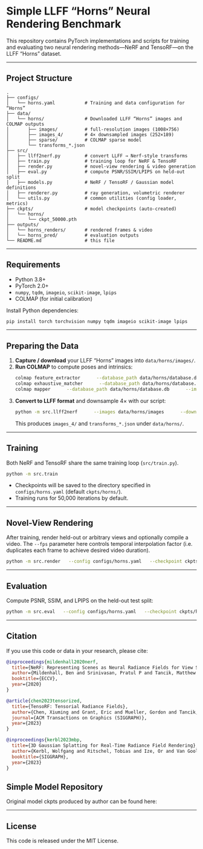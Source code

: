 # Simple LLFF “Horns” Neural Rendering Benchmark

This repository contains PyTorch implementations and scripts for training and evaluating two neural rendering methods—NeRF and TensoRF—on the LLFF “Horns” dataset.

---

## Project Structure

```
.
├── configs/
│   └── horns.yaml           # Training and data configuration for “Horns”
├── data/
│   └── horns/               # Downloaded LLFF “Horns” images and COLMAP outputs
│       ├── images/          # full-resolution images (1008×756)
│       ├── images_4/        # 4× downsampled images (252×189)
│       ├── sparse/          # COLMAP sparse model
│       └── transforms_*.json
├── src/
│   ├── llff2nerf.py         # convert LLFF → Nerf-style transforms
│   ├── train.py             # training loop for NeRF & TensoRF
│   ├── render.py            # novel-view rendering & video generation
│   ├── eval.py              # compute PSNR/SSIM/LPIPS on held-out split
│   ├── models.py            # NeRF / TensoRF / Gaussian model definitions
│   ├── renderer.py          # ray generation, volumetric renderer
│   └── utils.py             # common utilities (config loader, metrics)
├── ckpts/                   # model checkpoints (auto-created)
│   └── horns/
│       └── ckpt_50000.pth
├── outputs/
│   └── horns_renders/       # rendered frames & video
│   └── horns_pred/          # evaluation outputs
└── README.md                # this file
```

---

## Requirements

- Python 3.8+
- PyTorch 2.0+
- `numpy`, `tqdm`, `imageio`, `scikit-image`, `lpips`
- COLMAP (for initial calibration)

Install Python dependencies:
```bash
pip install torch torchvision numpy tqdm imageio scikit-image lpips
```

---

## Preparing the Data

1. **Capture / download** your LLFF “Horns” images into `data/horns/images/`.
2. **Run COLMAP** to compute poses and intrinsics:
   ```bash
   colmap feature_extractor      --database_path data/horns/database.db      --image_path data/horns/images
   colmap exhaustive_matcher      --database_path data/horns/database.db
   colmap mapper      --database_path data/horns/database.db      --image_path data/horns/images      --output_path data/horns/sparse
   ```
3. **Convert to LLFF format** and downsample 4× with our script:
   ```bash
   python -m src.llff2nerf      --images data/horns/images      --downscale 4      --path data/horns
   ```
   This produces `images_4/` and `transforms_*.json` under `data/horns/`.

---

## Training

Both NeRF and TensoRF share the same training loop (`src/train.py`).

```bash
python -m src.train
```

- Checkpoints will be saved to the directory specified in `configs/horns.yaml` (default `ckpts/horns/`).
- Training runs for 50,000 iterations by default.

---

## Novel-View Rendering

After training, render held-out or arbitrary views and optionally compile a video. The `--fps` parameter here controls temporal interpolation factor (i.e. duplicates each frame to achieve desired video duration).

```bash
python -m src.render   --config configs/horns.yaml   --checkpoint ckpts/horns/ckpt_50000.pth   --out_dir outputs/horns_renders   --save_video   --fps 30   --duration 5.0
```

---

## Evaluation

Compute PSNR, SSIM, and LPIPS on the held-out test split:

```bash
python -m src.eval   --config configs/horns.yaml   --checkpoint ckpts/horns/ckpt_50000.pth   --split test   --save_dir outputs/horns_pred   --chunk_size 32768
```

---

## Citation

If you use this code or data in your research, please cite:

```bibtex
@inproceedings{mildenhall2020nerf,
  title={NeRF: Representing Scenes as Neural Radiance Fields for View Synthesis},
  author={Mildenhall, Ben and Srinivasan, Pratul P and Tancik, Matthew and Barron, Jonathan T and Ramamoorthi, Ravi and Ng, Ren},
  booktitle={ECCV},
  year={2020}
}

@article{chen2023tensorized,
  title={TensoRF: Tensorial Radiance Fields},
  author={Chen, Xiuming and Grant, Eric and Mueller, Gordon and Tancik, Matthew and Srinivasan, Pratul P and Barron, Jonathan T},
  journal={ACM Transactions on Graphics (SIGGRAPH)},
  year={2023}
}

@inproceedings{kerbl2023mbp,
  title={3D Gaussian Splatting for Real‐Time Radiance Field Rendering},
  author={Kerbl, Wolfgang and Ritschel, Tobias and Ize, Or and Van Gool, Luc},
  booktitle={SIGGRAPH},
  year={2023}
}
```
## Simple Model Repository

Original model ckpts produced by author can be found here:

---

## License

This code is released under the MIT License.
